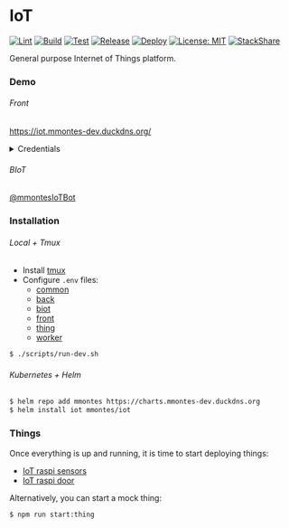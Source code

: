 # IoT
[![Lint](https://github.com/mmontes11/iot/workflows/Lint/badge.svg)](https://github.com/mmontes11/iot/actions?query=workflow%3ALint)
[![Build](https://github.com/mmontes11/iot/workflows/Build/badge.svg)](https://github.com/mmontes11/iot/actions?query=workflow%3ABuild)
[![Test](https://github.com/mmontes11/iot/workflows/Test/badge.svg)](https://github.com/mmontes11/iot/actions?query=workflow%3ATest)
[![Release](https://github.com/mmontes11/iot/workflows/Release/badge.svg)](https://github.com/mmontes11/iot/actions?query=workflow%3ARelease)
[![Deploy](https://github.com/mmontes11/iot/workflows/Deploy/badge.svg)](https://github.com/mmontes11/iot/actions?query=workflow%3ADeploy)
[![License: MIT](https://img.shields.io/badge/License-MIT-yellow.svg)](https://opensource.org/licenses/MIT)
[![StackShare](https://img.shields.io/badge/tech-stack-0690fa.svg?style=flat)](https://stackshare.io/mmontes11/iot)

General purpose Internet of Things platform.

### Demo
###### Front

https://iot.mmontes-dev.duckdns.org/
<details>
  <summary>Credentials</summary>
  <p>
  
  Username: `demo`
  
  Password: `demoIoT$`
  
  </p>
</details>

###### BIoT

[@mmontesIoTBot](https://t.me/mmontesIoTBot)

### Installation

###### Local + Tmux

- Install [tmux](https://github.com/tmux/tmux)
- Configure `.env` files:
  - [common](./.env.example)
  - [back](./packages/back/.env.example)
  - [biot](./packages/biot/.env.example)
  - [front](./packages/front/.env.example)
  - [thing](./packages/thing/.env.example)
  - [worker](./packages/worker/.env.example)
  
```bash
$ ./scripts/run-dev.sh
```

###### Kubernetes + Helm

```bash
$ helm repo add mmontes https://charts.mmontes-dev.duckdns.org
$ helm install iot mmontes/iot
```

### Things

Once everything is up and running, it is time to start deploying things:
- [IoT raspi sensors](https://github.com/mmontes11/iot-raspi-sensors)
- [IoT raspi door](https://github.com/mmontes11/iot-raspi-door)

Alternatively, you can start a mock thing:

```bash
$ npm run start:thing
```
